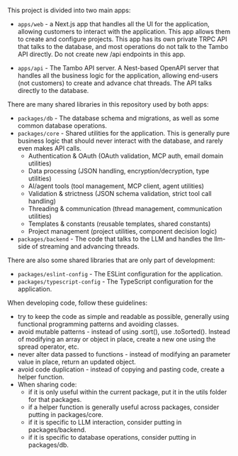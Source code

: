 This project is divided into two main apps:

- `apps/web` - a Next.js app that handles all the UI for the application, allowing customers to interact with the application. This app allows them to create and configure projects. This app has its own private TRPC API that talks to the database, and most operations do not talk to the Tambo API directly. Do not create new /api endpoints in this app.

- `apps/api` - The Tambo API server. A Nest-based OpenAPI server that handles all the business logic for the application, allowing end-users (not customers) to create and advance chat threads. The API talks directly to the database.

There are many shared libraries in this repository used by both apps:

- `packages/db` - The database schema and migrations, as well as some common database operations.
- `packages/core` - Shared utilities for the application. This is generally pure
  business logic that should never interact with the database, and rarely even
  makes API calls.
  - Authentication & OAuth (OAuth validation, MCP auth, email domain utilities)
  - Data processing (JSON handling, encryption/decryption, type utilities)
  - AI/agent tools (tool management, MCP client, agent utilities)
  - Validation & strictness (JSON schema validation, strict tool call handling)
  - Threading & communication (thread management, communication utilities)
  - Templates & constants (reusable templates, shared constants)
  - Project management (project utilities, component decision logic)
- `packages/backend` - The code that talks to the LLM and handles the llm-side of streaming and advancing threads.

There are also some shared libraries that are only part of development:

- `packages/eslint-config` - The ESLint configuration for the application.
- `packages/typescript-config` - The TypeScript configuration for the application.

When developing code, follow these guidelines:

- try to keep the code as simple and readable as possible, generally using functional programming patterns and avoiding classes.
- avoid mutable patterns - instead of using .sort(), use .toSorted(). Instead of modifying an array or object in place, create a new one using the spread operator, etc.
- never alter data passed to functions - instead of modifying an parameter value in place, return an updated object.
- avoid code duplication - instead of copying and pasting code, create a helper function.
- When sharing code:
  - if it is only useful within the current package, put it in the utils folder for that packages.
  - if a helper function is generally useful across packages, consider putting in packages/core.
  - if it is specific to LLM interaction, consider putting in packages/backend.
  - if it is specific to database operations, consider putting in packages/db.
